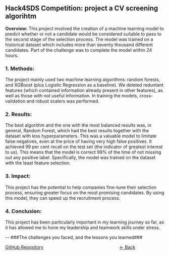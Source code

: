 ## Hack4SDS Competition: project a CV screening algorihtm

**Overview:** This project involved the creation of a machine learning model to predict whether or not a candidate would be considered suitable to pass to the second stage of the selection process. The model was trained on a historical dataset which includes more than seventy thousand different candidates. Part of the challenge was to complete the model within 24 hours.

### 1. Methods:

The project mainly used two machine learning algorithms: random forests, and XGBoost (plus Logistic Regression as a baseline). We deleted reduntant features (which contained information already present in other features), as well as those with not useful information.
In training the models, cross-validation and robust scalers was performed. 

### 2. Results:

The best algorithm and the one with the most balanced results was, in general, Random Forest, which had the best results together with the dataset with less hyperparameters. This was a valuable model to limitate false negatives, even at the price of having very high false positives.
It achieved 99 per cent recall on the test set (the indicator of greatest interest to us). This means that the model is correct 99% of the time of not missing out any positive label. Specifically, the model was trained on the dataset with the least feature selection.

### 3. Impact:

This project has the potential to help companies fine-tune their selection process, ensuring greater focus on the most promising candidates. By using this model, they can speed up the recruitment process.

### 4. Conclusion:

This project has been particularly important in my learning journey so far, as it has allowed me to hone my leadership and teamwork skills under stress.

-- ###The challenges you faced, and the lessons you learned###

[GitHub Repository](https://github.com/alescicluna/Hack4SDS/blob/main/Hack4SDS(main).ipynb)
<a href="javascript:history.back()" class="text-green-600" style="weight: 5px; height: 3px; position: absolute; right: 20rem">
  &#8592; Back
</a>
